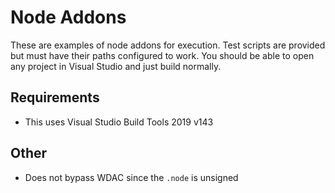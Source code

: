 # Node Addons
These are examples of node addons for execution. Test scripts are provided but must have their paths configured to work. You should be able to open any project in Visual Studio and just build normally.

## Requirements
* This uses Visual Studio Build Tools 2019 v143

## Other
* Does not bypass WDAC since the `.node` is unsigned